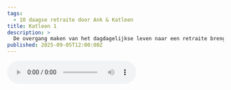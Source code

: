 ```yaml
---
tags:
  - 10 daagse retraite door Ank & Katleen
title: Katleen 1
description: >
  De overgang maken van het dagdagelijkse leven naar een retraite brengt in contact met onrust en slaperigheid. Wat hindert, helpt je om er opmerkzaam van te worden.
published: 2025-09-05T12:00:00Z
---
```


<audio controls class="w-full">
  <source src="/lezingen/Lezing Katleen, 1 Maanhoeve aug 25.m4a" type="audio/mpeg" />
</audio>

